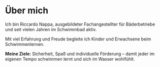 # Über mich

Ich bin Riccardo Nappa, ausgebildeter Fachangestellter für Bäderbetriebe und seit vielen Jahren im Schwimmbad aktiv.

Mit viel Erfahrung und Freude begleite ich Kinder und Erwachsene beim Schwimmenlernen.

**Meine Ziele:** Sicherheit, Spaß und individuelle Förderung – damit jeder im eigenen Tempo schwimmen lernt und sich im Wasser wohlfühlt.

